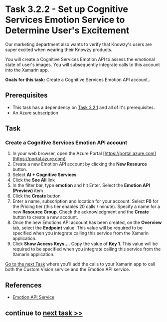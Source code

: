 # Task 3.2.2 - Set up Cognitive Services Emotion Service to Determine User's Excitement

Our marketing department also wants to verify that Knowzy's users are super excited when wearing their Knowzy products. 

You will create a Cognitive Services Emotion API to assess the emotional state of user's images. You will subsequently integrate calls to this account into the Xamarin app.

**Goals for this task:** Create a Cognitive Services Emotion API account..

## Prerequisites

* This task has a dependency on [Task 3.2.1](321_CustomVisionService.md) and all of it's prerequisites.
* An Azure subscription

## Task

### Create a Cognitive Services **Emotion API** account

1. In your web browser, open the Azure Portal [https://portal.azure.com](https://portal.azure.com)
2. Create a new Emotion API account by clicking the **New Resource** button.
3. Select **AI + Cognitive Services**
4. Click the **See All** link
5. In the filter bar, type **emotion** and hit Enter. Select the **Emotion API (Preview)** item
6. Click the **Create** button
7. Enter a name, subscription and location for your account. Select **F0** for the Pricing tier (this tier enables 20 calls / minute). Specify a name for a new **Resource Group**. Check the acknowledgment and the **Create** button to create a new account.
8. Once the new Emotions API account has been created, on the **Overview** tab, select the **Endpoint** value. This value will be required to be specified when you integrate calling this service from the Xamarin application.
9. Click **Show Access Keys...**. Copy the value of **Key 1**. This value will be required to be specified when you integrate calling this service from the Xamarin application.

[Go to the next Task](323_IntegrateCogSvc.md) where you'll add the calls to your Xamarin app to call both the Custom Vision service and the Emotion API service.

## References

* [Emotion API Service](https://azure.microsoft.com/en-us/services/cognitive-services/emotion)


## continue to [next task >> ](323_IntegrateCogSvc.md)
